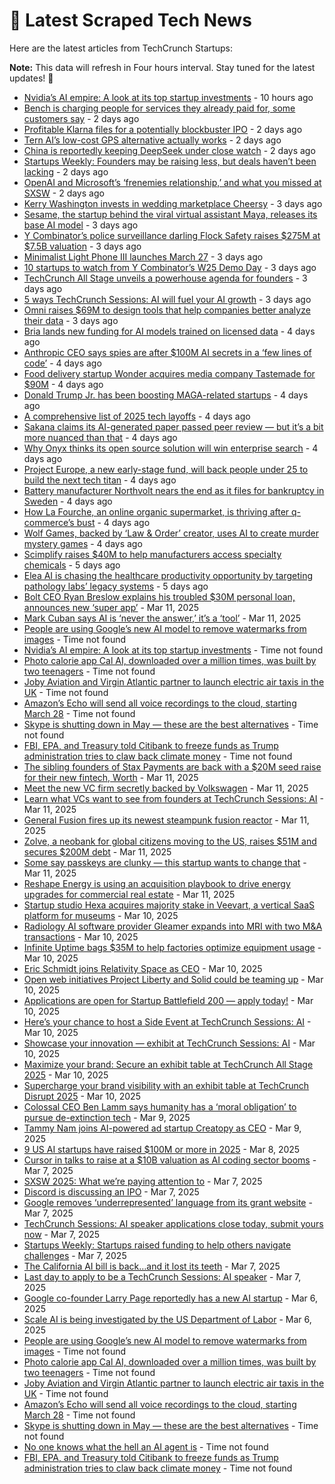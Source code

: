 
# 📰 Latest Scraped Tech News

Here are the latest articles from TechCrunch Startups:

**Note:** This data will refresh in Four hours interval. Stay tuned for the latest updates! 🔄
- [Nvidia’s AI empire: A look at its top startup investments](https://techcrunch.com/2025/03/16/nvidias-ai-empire-a-look-at-its-top-startup-investments/) - 10 hours ago
- [Bench is charging people for services they already paid for, some customers say](https://techcrunch.com/2025/03/14/bench-is-charging-people-for-services-they-already-paid-for-some-customers-say/) - 2 days ago
- [Profitable Klarna files for a potentially blockbuster IPO](https://techcrunch.com/2025/03/14/profitable-klarna-files-for-a-potentially-blockbuster-ipo/) - 2 days ago
- [Tern AI’s low-cost GPS alternative actually works](https://techcrunch.com/2025/03/14/tern-ais-low-cost-gps-alternative-actually-works/) - 2 days ago
- [China is reportedly keeping DeepSeek under close watch](https://techcrunch.com/2025/03/14/china-is-reportedly-keeping-deepseek-under-close-watch/) - 2 days ago
- [Startups Weekly: Founders may be raising less, but deals haven’t been lacking](https://techcrunch.com/2025/03/14/startups-weekly-founders-may-be-raising-less-but-deals-havent-been-lacking/) - 2 days ago
- [OpenAI and Microsoft’s ‘frenemies relationship,’ and what you missed at SXSW](https://techcrunch.com/podcast/openai-and-microsofts-frenemies-relationship-and-what-you-missed-at-sxsw/) - 2 days ago
- [Kerry Washington invests in wedding marketplace Cheersy](https://techcrunch.com/2025/03/14/kerry-washington-invests-in-wedding-marketplace-cheersy/) - 3 days ago
- [Sesame, the startup behind the viral virtual assistant Maya, releases its base AI model](https://techcrunch.com/2025/03/13/sesame-the-startup-behind-the-viral-virtual-assistant-maya-releases-its-base-ai-model/) - 3 days ago
- [Y Combinator’s police surveillance darling Flock Safety raises $275M at $7.5B valuation](https://techcrunch.com/2025/03/13/y-combinators-police-surveillance-darling-flock-safety-raises-275m-at-7-5b-valuation/) - 3 days ago
- [Minimalist Light Phone III launches March 27](https://techcrunch.com/2025/03/13/minimalist-light-phone-iii-launches-march-27/) - 3 days ago
- [10 startups to watch from Y Combinator’s W25 Demo Day](https://techcrunch.com/2025/03/13/10-startups-to-watch-from-y-combinators-w25-demo-day/) - 3 days ago
- [TechCrunch All Stage unveils a powerhouse agenda for founders](https://techcrunch.com/2025/03/13/techcrunch-all-stage-unveils-a-powerhouse-agenda-for-founders/) - 3 days ago
- [5 ways TechCrunch Sessions: AI will fuel your AI growth](https://techcrunch.com/2025/03/13/5-ways-techcrunch-sessions-ai-will-fuel-your-ai-growth/) - 3 days ago
- [Omni raises $69M to design tools that help companies better analyze their data](https://techcrunch.com/2025/03/13/omni-is-designing-tools-to-help-companies-make-data-driven-decisions/) - 3 days ago
- [Bria lands new funding for AI models trained on licensed data](https://techcrunch.com/2025/03/13/bria-lands-new-funding-for-ai-models-trained-on-licensed-data/) - 4 days ago
- [Anthropic CEO says spies are after $100M AI secrets in a ‘few lines of code’](https://techcrunch.com/2025/03/12/anthropic-ceo-says-spies-are-after-100m-ai-secrets-in-a-few-lines-of-code/) - 4 days ago
- [Food delivery startup Wonder acquires media company Tastemade for $90M](https://techcrunch.com/2025/03/12/food-delivery-startup-wonder-acquires-media-company-tastemade-for-90m/) - 4 days ago
- [Donald Trump Jr. has been boosting MAGA-related startups](https://techcrunch.com/2025/03/12/donald-trump-jr-has-been-boosting-maga-related-startups/) - 4 days ago
- [A comprehensive list of 2025 tech layoffs](https://techcrunch.com/2025/03/12/tech-layoffs-2025-list/) - 4 days ago
- [Sakana claims its AI-generated paper passed peer review — but it’s a bit more nuanced than that](https://techcrunch.com/2025/03/12/sakana-claims-its-ai-paper-passed-peer-review-but-its-a-bit-more-nuanced-than-that/) - 4 days ago
- [Why Onyx thinks its open source solution will win enterprise search](https://techcrunch.com/2025/03/12/why-onyx-thinks-its-open-source-solution-will-win-enterprise-search/) - 4 days ago
- [Project Europe, a new early-stage fund, will back people under 25 to build the next tech titan](https://techcrunch.com/2025/03/12/project-europe-a-new-early-stage-fund-will-back-under-25s-with-200k-to-build-the-next-tech-titan/) - 4 days ago
- [Battery manufacturer Northvolt nears the end as it files for bankruptcy in Sweden](https://techcrunch.com/2025/03/12/battery-manufacturer-northvolt-nears-the-end-as-it-files-for-bankruptcy-in-sweden/) - 4 days ago
- [How La Fourche, an online organic supermarket, is thriving after q-commerce’s bust](https://techcrunch.com/2025/03/12/how-la-fourche-an-online-organic-supermarket-is-thriving-after-q-commerces-bust/) - 4 days ago
- [Wolf Games, backed by ‘Law & Order’ creator, uses AI to create murder mystery games](https://techcrunch.com/2025/03/12/wolf-games-backed-by-law-order-creator-uses-ai-to-create-murder-mystery-games/) - 4 days ago
- [Scimplify raises $40M to help manufacturers access specialty chemicals](https://techcrunch.com/2025/03/12/scimplify-raises-40m-to-help-manufacturers-access-specialty-chemicals/) - 5 days ago
- [Elea AI is chasing the healthcare productivity opportunity by targeting pathology labs’ legacy systems](https://techcrunch.com/2025/03/12/elea-ai-is-chasing-the-healthcare-productivity-opportunity-by-targeting-pathology-labs-legacy-systems/) - 5 days ago
- [Bolt CEO Ryan Breslow explains his troubled $30M personal loan, announces new ‘super app’](https://techcrunch.com/2025/03/11/bolt-ceo-ryan-breslow-explains-his-troubled-30m-personal-loan-announces-new-super-app/) - Mar 11, 2025
- [Mark Cuban says AI is ‘never the answer,’ it’s a ‘tool’](https://techcrunch.com/2025/03/11/mark-cuban-says-ai-is-never-the-answer-its-a-tool/) - Mar 11, 2025
- [People are using Google’s new AI model to remove watermarks from images](https://techcrunch.com/2025/03/16/people-are-using-googles-new-ai-model-to-remove-watermarks-from-images/) - Time not found
- [Nvidia’s AI empire: A look at its top startup investments](https://techcrunch.com/2025/03/16/nvidias-ai-empire-a-look-at-its-top-startup-investments/) - Time not found
- [Photo calorie app Cal AI, downloaded over a million times, was built by two teenagers](https://techcrunch.com/2025/03/16/photo-calorie-app-cal-ai-downloaded-over-a-million-times-was-built-by-two-teenagers/) - Time not found
- [Joby Aviation and Virgin Atlantic partner to launch electric air taxis in the UK](https://techcrunch.com/2025/03/15/joby-aviation-and-virgin-atlantic-partner-to-launch-electric-air-taxis-in-the-uk/) - Time not found
- [Amazon’s Echo will send all voice recordings to the cloud, starting March 28](https://techcrunch.com/2025/03/15/amazons-echo-will-send-all-voice-recordings-to-the-cloud-starting-march-28/) - Time not found
- [Skype is shutting down in May — these are the best alternatives](https://techcrunch.com/2025/03/15/skype-shuts-down-in-may-these-are-the-best-alternatives/) - Time not found
- [FBI, EPA, and Treasury told Citibank to freeze funds as Trump administration tries to claw back climate money](https://techcrunch.com/2025/03/13/fbi-epa-and-treasury-told-citibank-to-freeze-funds-as-trump-administration-tries-to-claw-back-climate-money/) - Time not found
- [The sibling founders of Stax Payments are back with a $20M seed raise for their new fintech, Worth](https://techcrunch.com/2025/03/11/the-sibling-founders-of-stax-payments-are-back-with-a-new-fintech-and-a-20m-seed-raise/) - Mar 11, 2025
- [Meet the new VC firm secretly backed by Volkswagen](https://techcrunch.com/2025/03/11/meet-the-new-vc-firm-secretly-backed-by-volkswagen/) - Mar 11, 2025
- [Learn what VCs want to see from founders at TechCrunch Sessions: AI](https://techcrunch.com/2025/03/11/learn-what-vcs-want-to-see-from-founders-at-techcrunch-sessions-ai/) - Mar 11, 2025
- [General Fusion fires up its newest steampunk fusion reactor](https://techcrunch.com/2025/03/11/general-fusion-fires-up-its-newest-steampunk-fusion-reactor/) - Mar 11, 2025
- [Zolve, a neobank for global citizens moving to the US, raises $51M and secures $200M debt](https://techcrunch.com/2025/03/11/zolve-a-neobank-for-global-citizens-moving-to-the-us-raises-51m-and-secures-200m-debt/) - Mar 11, 2025
- [Some say passkeys are clunky — this startup wants to change that](https://techcrunch.com/2025/03/11/some-say-passkeys-are-clunky-this-startup-wants-to-change-that/) - Mar 11, 2025
- [Reshape Energy is using an acquisition playbook to drive energy upgrades for commercial real estate](https://techcrunch.com/2025/03/11/reshape-energy-is-using-an-acquisition-playbook-to-drive-energy-upgrades-for-commercial-real-estate/) - Mar 11, 2025
- [Startup studio Hexa acquires majority stake in Veevart, a vertical SaaS platform for museums](https://techcrunch.com/2025/03/10/startup-studio-hexa-acquires-majority-stake-in-veevart-a-vertical-saas-for-museums/) - Mar 10, 2025
- [Radiology AI software provider Gleamer expands into MRI with two M&A transactions](https://techcrunch.com/2025/03/10/radiology-ai-software-provider-gleamer-expands-into-mri-with-two-small-acquisitions/) - Mar 10, 2025
- [Infinite Uptime bags $35M to help factories optimize equipment usage](https://techcrunch.com/2025/03/10/infinite-uptime-bags-35m-to-help-factories-optimize-equipment-usage/) - Mar 10, 2025
- [Eric Schmidt joins Relativity Space as CEO](https://techcrunch.com/2025/03/10/eric-schmidt-joins-relativity-space-as-ceo/) - Mar 10, 2025
- [Open web initiatives Project Liberty and Solid could be teaming up](https://techcrunch.com/2025/03/10/open-web-initiatives-project-liberty-and-solid-could-be-teaming-up/) - Mar 10, 2025
- [Applications are open for Startup Battlefield 200 — apply today!](https://techcrunch.com/2025/03/10/applications-are-open-for-startup-battlefield-200-apply-today/) - Mar 10, 2025
- [Here’s your chance to host a Side Event at TechCrunch Sessions: AI](https://techcrunch.com/2025/03/10/heres-your-chance-to-host-a-side-event-at-techcrunch-sessions-ai/) - Mar 10, 2025
- [Showcase your innovation — exhibit at TechCrunch Sessions: AI](https://techcrunch.com/2025/03/10/showcase-your-innovation-exhibit-at-techcrunch-sessions-ai/) - Mar 10, 2025
- [Maximize your brand: Secure an exhibit table at TechCrunch All Stage 2025](https://techcrunch.com/2025/03/10/maximize-your-exposure-secure-an-exhibit-table-at-techcrunch-all-stage-2025/) - Mar 10, 2025
- [Supercharge your brand visibility with an exhibit table at TechCrunch Disrupt 2025](https://techcrunch.com/2025/03/10/supercharge-your-brand-visibility-with-an-exhibit-table-at-techcrunch-disrupt-2025/) - Mar 10, 2025
- [Colossal CEO Ben Lamm says humanity has a ‘moral obligation’ to pursue de-extinction tech](https://techcrunch.com/2025/03/09/colossal-ceo-ben-lamm-says-humanity-has-a-moral-obligation-to-pursue-de-extinction-tech/) - Mar 9, 2025
- [Tammy Nam joins AI-powered ad startup Creatopy as CEO](https://techcrunch.com/2025/03/09/tammy-nam-joins-ai-powered-ad-startup-creatopy-as-ceo/) - Mar 9, 2025
- [9 US AI startups have raised $100M or more in 2025](https://techcrunch.com/2025/03/08/9-us-ai-startups-have-raised-100m-or-more-in-2025/) - Mar 8, 2025
- [Cursor in talks to raise at a $10B valuation as AI coding sector booms](https://techcrunch.com/2025/03/07/cursor-in-talks-to-raise-at-a-10b-valuation-as-ai-coding-sector-booms/) - Mar 7, 2025
- [SXSW 2025: What we’re paying attention to](https://techcrunch.com/2025/03/07/sxsw-2025-what-were-paying-attention-to/) - Mar 7, 2025
- [Discord is discussing an IPO](https://techcrunch.com/2025/03/07/discord-is-discussing-an-ipo/) - Mar 7, 2025
- [Google removes ‘underrepresented’ language from its grant website](https://techcrunch.com/2025/03/07/google-removes-underrepresented-language-from-its-grant-website/) - Mar 7, 2025
- [TechCrunch Sessions: AI speaker applications close today, submit yours now](https://techcrunch.com/2025/03/07/techcrunch-sessions-ai-speaker-applications-close-today-submit-yours-now/) - Mar 7, 2025
- [Startups Weekly: Startups raised funding to help others navigate challenges](https://techcrunch.com/2025/03/07/startups-raised-funding-to-help-others-navigate-challenges/) - Mar 7, 2025
- [The California AI bill is back…and it lost its teeth](https://techcrunch.com/podcast/the-california-ai-bill-is-back-and-it-lost-its-teeth/) - Mar 7, 2025
- [Last day to apply to be a TechCrunch Sessions: AI speaker](https://techcrunch.com/2025/03/07/last-day-to-apply-to-be-a-techcrunch-sessions-ai-speaker/) - Mar 7, 2025
- [Google co-founder Larry Page reportedly has a new AI startup](https://techcrunch.com/2025/03/06/google-co-founder-larry-page-reportedly-has-a-new-ai-startup/) - Mar 6, 2025
- [Scale AI is being investigated by the US Department of Labor](https://techcrunch.com/2025/03/06/scale-ai-is-being-investigated-by-the-us-department-of-labor/) - Mar 6, 2025
- [People are using Google’s new AI model to remove watermarks from images](https://techcrunch.com/2025/03/16/people-are-using-googles-new-ai-model-to-remove-watermarks-from-images/) - Time not found
- [Photo calorie app Cal AI, downloaded over a million times, was built by two teenagers](https://techcrunch.com/2025/03/16/photo-calorie-app-cal-ai-downloaded-over-a-million-times-was-built-by-two-teenagers/) - Time not found
- [Joby Aviation and Virgin Atlantic partner to launch electric air taxis in the UK](https://techcrunch.com/2025/03/15/joby-aviation-and-virgin-atlantic-partner-to-launch-electric-air-taxis-in-the-uk/) - Time not found
- [Amazon’s Echo will send all voice recordings to the cloud, starting March 28](https://techcrunch.com/2025/03/15/amazons-echo-will-send-all-voice-recordings-to-the-cloud-starting-march-28/) - Time not found
- [Skype is shutting down in May — these are the best alternatives](https://techcrunch.com/2025/03/15/skype-shuts-down-in-may-these-are-the-best-alternatives/) - Time not found
- [No one knows what the hell an AI agent is](https://techcrunch.com/2025/03/14/no-one-knows-what-the-hell-an-ai-agent-is/) - Time not found
- [FBI, EPA, and Treasury told Citibank to freeze funds as Trump administration tries to claw back climate money](https://techcrunch.com/2025/03/13/fbi-epa-and-treasury-told-citibank-to-freeze-funds-as-trump-administration-tries-to-claw-back-climate-money/) - Time not found